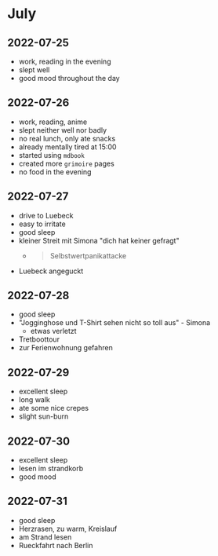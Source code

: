 # July

## 2022-07-25

- work, reading in the evening
- slept well
- good mood throughout the day

## 2022-07-26

- work, reading, anime
- slept neither well nor badly
- no real lunch, only ate snacks
- already mentally tired at 15:00
- started using `mdbook`
- created more `grimoire` pages
- no food in the evening

## 2022-07-27

- drive to Luebeck
- easy to irritate
- good sleep
- kleiner Streit mit Simona "dich hat keiner gefragt"
  - > Selbstwertpanikattacke
- Luebeck angeguckt

## 2022-07-28

- good sleep
- "Jogginghose und T-Shirt sehen nicht so toll aus" - Simona
  - etwas verletzt
- Tretboottour
- zur Ferienwohnung gefahren

## 2022-07-29

- excellent sleep
- long walk
- ate some nice crepes
- slight sun-burn

## 2022-07-30

- excellent sleep
- lesen im strandkorb
- good mood

## 2022-07-31

- good sleep
- Herzrasen, zu warm, Kreislauf
- am Strand lesen
- Rueckfahrt nach Berlin
